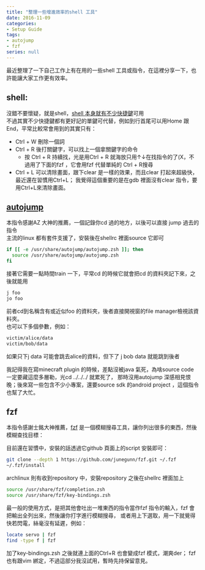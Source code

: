 ```yaml
---
title: "整理一些增進效率的shell 工具"
date: 2016-11-09
categories:
- Setup Guide
tags:
- autojump
- fzf
series: null
---
```


最近整理了一下自己工作上有在用的一些shell 工具或指令，在這裡分享一下，也許能讓大家工作更有效率。  
<!--more-->

## shell:

沒錯不要懷疑，就是shell，[shell 本身就有不少快捷鍵](https://blog.longwin.com.tw/2006/09/bash_hot_key_2006/)可用  
不過其實不少快捷鍵都有更好記的單鍵可代替，例如到行首尾可以用Home 跟End，平常比較常會用到的其實只有：  

* Ctrl + W 刪除一個詞
* Ctrl + R 後打關鍵字，可以找上一個拿關鍵字的命令
    * 按 Ctrl + R 持續找，光是用Ctrl + R 就海放只用↑↓在找指令的了(X，不過用了下面的fzf ，它會用fzf 代替單純的 Ctrl + R搜尋
* Ctrl + L 可以清除畫面，跟下clear 是一樣的效果，而且clear 打起來超級快，最近還在習慣用Ctrl+L；
我覺得這個重要的是在gdb 裡面沒有clear 指令，要用Ctrl+L來清除畫面。

## [autojump](https://github.com/wting/autojump)

本指令感謝AZ 大神的推薦，一個記錄你cd 過的地方，以後可以直接 jump 過去的指令  
主流的linux 都有套件支援了，安裝後在shellrc 裡面source 它即可  
```bash
if [[ -e /usr/share/autojump/autojump.zsh ]]; then
  source /usr/share/autojump/autojump.zsh
fi
```

接著它需要一點時間train 一下，平常cd 的時候它就會把cd 的資料夾記下來，之後就能用  
```bash
j foo
jo foo
```
前者cd到名稱含有或近似foo 的資料夾，後者直接開視窗的file manager檢視該資料夾。  
也可以下多個參數，例如：  
```txt
victim/alice/data
victim/bob/data
```
如果只下j data 可能會跳去alice的資料，但下了 j bob data 就能跳到後者  

我記得我在寫minecraft plugin 的時候，差點沒被java 氣死，為啥source code 一定要藏這麼多層勒，光cd ../../../ 就累死了，
那時沒用autojump 深感相見恨晚；後來寫一些包含不少小專案，還要source sdk 的android project ，這個指令也幫了大忙。  

## fzf

本指令感謝士銘大神推薦，[fzf](https://github.com/junegunn/fzf) 是一個模糊搜尋工具，讓你列出很多的東西，然後模糊查找目標：  

目前還在習慣中，安裝的話透過它github 頁面上的script 安裝即可：  
```bash
git clone --depth 1 https://github.com/junegunn/fzf.git ~/.fzf
~/.fzf/install
```

archlinux 則有收到repository 中，安裝repository 之後在shellrc 裡面加上  
```bash
source /usr/share/fzf/completion.zsh
source /usr/share/fzf/key-bindings.zsh
```
最一般的使用方式，是把其他會吐出一堆東西的指令當作fzf 指令的輸入，fzf 會把輸出全列出來，然後讓你打字進行模糊搜尋，
或者用上下選取，用一下就覺得快若閃電，絲毫沒有延遲，例如：  
```bash
locate servo | fzf
find -type f | fzf
```
加了key-bindings.zsh 之後就連上面的Ctrl+R 也會變成fzf 模式，潮爽der；
fzf 也有跟vim 綁定，不過這部分我沒試用，暫時先持保留意見。